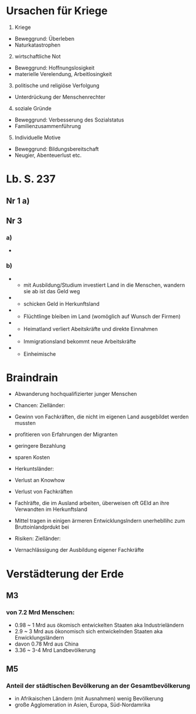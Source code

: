 # Ursachen für Kriege

1. Kriege
- Beweggrund: Überleben
- Naturkatastrophen

2. wirtschaftliche Not
- Beweggrund: Hoffnungslosigkeit
- materielle Verelendung, Arbeitlosingkeit

3. politische und religiöse Verfolgung
- Unterdrückung der Menschenrechter

 4. soziale Gründe
- Beweggrund: Verbesserung des Sozialstatus
- Familienzusammenführung

5. Individuelle Motive
- Beweggrund: Bildungsbereitschaft
- Neugier, Abenteuerlust etc.

# Lb. S. 237 
## Nr 1 a)
## Nr 3
### a)
- 
### b)
-  -  mit Ausbildung/Studium investiert Land in die Menschen, wandern sie ab ist das Geld weg
- + schicken Geld in Herkunftsland
- + Flüchtlinge bleiben im Land (womöglich auf Wunsch der Firmen)
-  -  Heimatland verliert Abeitskräfte und direkte Einnahmen
- + Immigrationsland bekommt neue Arbeitskräfte
-  -  Einheimische

# Braindrain
- Abwanderung hochqualifizierter junger Menschen

- Chancen: Zielländer:
- 	Gewinn von Fachkräften, die nicht im eigenen Land ausgebildet werden mussten
- 	 profitieren von Erfahrungen der Migranten
- 	geringere Bezahlung
- 	sparen Kosten
- Herkuntsländer: 
- 	Verlust an Knowhow
- 	Verlust von Fachkräften
- 	Fachlräfte, die im Ausland arbeiten, überweisen oft GEld an ihre Verwandten im Herkunftsland
- 	Mittel tragen in einigen ärmeren Entwicklungslndern unerhebllihc zum Bruttoinlandprdukt bei

- Risiken: Zielländer:
- 	Vernachlässigung der Ausbildung eigener Fachkräfte

# Verstädterung der Erde
## M3
### von 7.2 Mrd Menschen:
- 0.98 ~ 1 Mrd aus ökomisch entwickelten Staaten aka Industrieländern
- 2.9 ~ 3 Mrd aus ökonomisch sich entwickelnden Staaten aka Enwicklungsländern
- 	davon 0.78 Mrd aus China
- 3.36 ~ 3-4 Mrd Landbevölkerung 
## M5
### Anteil der städtischen Bevölkerung an der Gesamtbevölkerung
- in Afrikaischen Ländern (mit Ausnahmen) wenig Bevölkerung
- große Agglomeration in Asien, Europa, Süd-Nordamrika

















